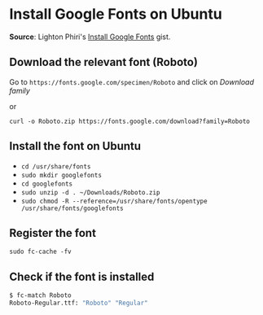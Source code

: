 # Install Google Fonts on Ubuntu

**Source**: Lighton Phiri's [Install Google Fonts](https://gist.github.com/lightonphiri/5811226a1fba0b3df3be73ff2d5b351c) gist.

## Download the relevant font (Roboto)

Go to `https://fonts.google.com/specimen/Roboto` and click on _Download family_

or

`curl -o Roboto.zip https://fonts.google.com/download?family=Roboto`

## Install the font on Ubuntu

- `cd /usr/share/fonts`
- `sudo mkdir googlefonts`
- `cd googlefonts`
- `sudo unzip -d . ~/Downloads/Roboto.zip`
- `sudo chmod -R --reference=/usr/share/fonts/opentype /usr/share/fonts/googlefonts`

## Register the font

`sudo fc-cache -fv`

## Check if the font is installed

```sh
$ fc-match Roboto
Roboto-Regular.ttf: "Roboto" "Regular"
```
